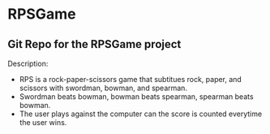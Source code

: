 # RPSGame
Git Repo for the RPSGame project
---
Description:
- RPS is a rock-paper-scissors game that subtitues rock, paper, and scissors with swordman, bowman, and spearman.
- Swordman beats bowman, bowman beats spearman, spearman beats bowman.
- The user plays against the computer can the score is counted everytime the user wins. 
